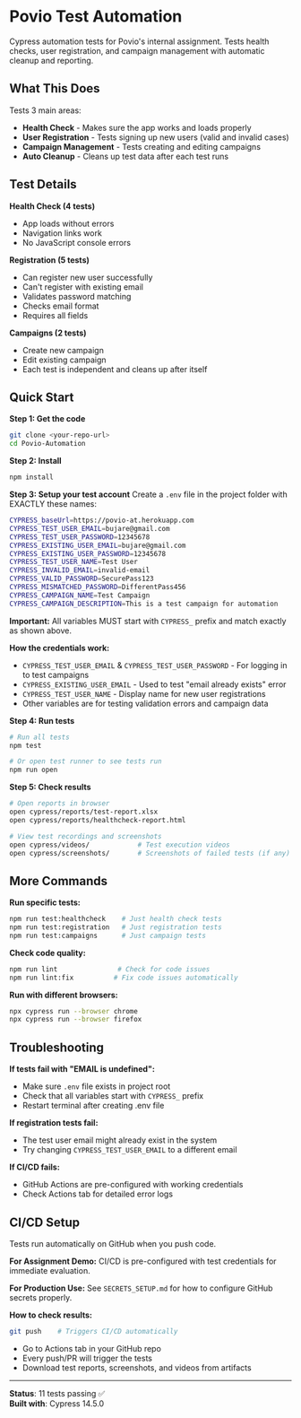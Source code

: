# Povio Test Automation

Cypress automation tests for Povio's internal assignment. Tests health checks, user registration, and campaign management with automatic cleanup and reporting.

## What This Does

Tests 3 main areas:
- **Health Check** - Makes sure the app works and loads properly
- **User Registration** - Tests signing up new users (valid and invalid cases)
- **Campaign Management** - Tests creating and editing campaigns
- **Auto Cleanup** - Cleans up test data after each test runs

## Test Details

**Health Check (4 tests)**
- App loads without errors
- Navigation links work
- No JavaScript console errors

**Registration (5 tests)** 
- Can register new user successfully
- Can't register with existing email
- Validates password matching
- Checks email format
- Requires all fields

**Campaigns (2 tests)**
- Create new campaign
- Edit existing campaign
- Each test is independent and cleans up after itself

## Quick Start

**Step 1: Get the code**
```bash
git clone <your-repo-url>
cd Povio-Automation
```

**Step 2: Install**
```bash
npm install
```

**Step 3: Setup your test account**
Create a `.env` file in the project folder with EXACTLY these names:
```bash
CYPRESS_baseUrl=https://povio-at.herokuapp.com
CYPRESS_TEST_USER_EMAIL=bujare@gmail.com
CYPRESS_TEST_USER_PASSWORD=12345678
CYPRESS_EXISTING_USER_EMAIL=bujare@gmail.com
CYPRESS_EXISTING_USER_PASSWORD=12345678
CYPRESS_TEST_USER_NAME=Test User
CYPRESS_INVALID_EMAIL=invalid-email
CYPRESS_VALID_PASSWORD=SecurePass123
CYPRESS_MISMATCHED_PASSWORD=DifferentPass456
CYPRESS_CAMPAIGN_NAME=Test Campaign
CYPRESS_CAMPAIGN_DESCRIPTION=This is a test campaign for automation
```

**Important:** All variables MUST start with `CYPRESS_` prefix and match exactly as shown above.

**How the credentials work:**
- `CYPRESS_TEST_USER_EMAIL` & `CYPRESS_TEST_USER_PASSWORD` - For logging in to test campaigns
- `CYPRESS_EXISTING_USER_EMAIL` - Used to test "email already exists" error
- `CYPRESS_TEST_USER_NAME` - Display name for new user registrations
- Other variables are for testing validation errors and campaign data

**Step 4: Run tests**
```bash
# Run all tests
npm test

# Or open test runner to see tests run
npm run open
```

**Step 5: Check results**
```bash
# Open reports in browser
open cypress/reports/test-report.xlsx
open cypress/reports/healthcheck-report.html

# View test recordings and screenshots
open cypress/videos/            # Test execution videos
open cypress/screenshots/       # Screenshots of failed tests (if any)
```

## More Commands

**Run specific tests:**
```bash
npm run test:healthcheck    # Just health check tests
npm run test:registration   # Just registration tests  
npm run test:campaigns      # Just campaign tests
```

**Check code quality:**
```bash
npm run lint               # Check for code issues
npm run lint:fix          # Fix code issues automatically
```

**Run with different browsers:**
```bash
npx cypress run --browser chrome
npx cypress run --browser firefox
```

## Troubleshooting

**If tests fail with "EMAIL is undefined":**
- Make sure `.env` file exists in project root
- Check that all variables start with `CYPRESS_` prefix
- Restart terminal after creating .env file

**If registration tests fail:**
- The test user email might already exist in the system
- Try changing `CYPRESS_TEST_USER_EMAIL` to a different email

**If CI/CD fails:**
- GitHub Actions are pre-configured with working credentials
- Check Actions tab for detailed error logs

## CI/CD Setup

Tests run automatically on GitHub when you push code.

**For Assignment Demo:**
CI/CD is pre-configured with test credentials for immediate evaluation.

**For Production Use:**
See `SECRETS_SETUP.md` for how to configure GitHub secrets properly.

**How to check results:**
```bash
git push    # Triggers CI/CD automatically
```
- Go to Actions tab in your GitHub repo
- Every push/PR will trigger the tests
- Download test reports, screenshots, and videos from artifacts

---

**Status**: 11 tests passing ✅  
**Built with**: Cypress 14.5.0
